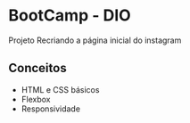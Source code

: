# BootCamp - DIO 
Projeto Recriando a página inicial do instagram

<h2>Conceitos</h2>

* HTML e CSS básicos
* Flexbox 
* Responsividade
